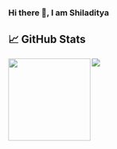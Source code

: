 ### Hi there 👋, I am Shiladitya

<!--
**shiladityab24/shiladityab24** is a ✨ _special_ ✨ repository because its `README.md` (this file) appears on your GitHub profile.

Here are some ideas to get you started:

- 🔭 I’m currently working on ...
- 🌱 I’m currently learning ...
- 👯 I’m looking to collaborate on ...
- 🤔 I’m looking for help with ...
- 💬 Ask me about ...
- 📫 How to reach me: ...
- 😄 Pronouns: ...
- ⚡ Fun fact: ...
-->

## 📈 GitHub Stats
<div>
  <img height="165" align="left" src="https://github-readme-stats.vercel.app/api?username=shiladityab24&show_icons=true&theme=vue" />
  <img src="https://github-readme-stats.vercel.app/api/top-langs/?username=shiladityab24&layout=compact&show_icons=true&theme=vue" />
</div>
